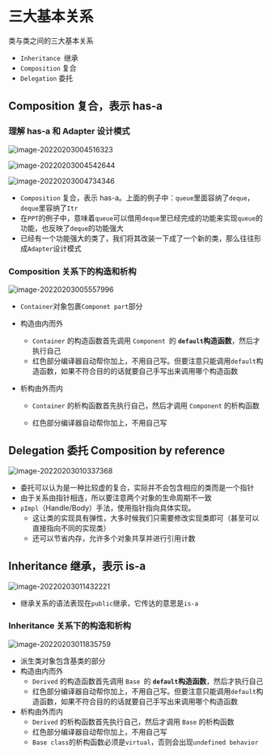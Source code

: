 # 三大基本关系

类与类之间的三大基本关系

* `Inheritance `继承
* `Composition` 复合
* `Delegation` 委托



## Composition 复合，表示 has-a

### 理解 has-a 和 Adapter 设计模式

![image-20220203004516323](https://s2.loli.net/2022/02/03/bhWVNDBQIYSTKeU.png)

![image-20220203004542644](https://s2.loli.net/2022/02/03/o8QuRdvGHUbAN2p.png)

![image-20220203004734346](https://s2.loli.net/2022/02/03/8NoI9YgatZFRChs.png)

* `Composition` 复合，表示 has-a。上面的例子中：`queue`里面容纳了`deque`，`deque`里容纳了`Itr`
* 在`PPT`的例子中，意味着`queue`可以借用`deque`里已经完成的功能来实现`queue`的功能，也反映了`deque`的功能强大
* 已经有一个功能强大的类了，我们将其改装一下成了一个新的类，那么往往形成`Adapter`设计模式

### Composition 关系下的构造和析构

![image-20220203005557996](https://s2.loli.net/2022/02/03/5SLHIX3dPtrgCVe.png)

* `Container`对象包裹`Componet part`部分

* 构造由内而外

	* `Container` 的构造函数首先调用 `Component `的 **`default`构造函数**，然后才执行自己
	* 红色部分编译器自动帮你加上，不用自己写。但要注意只能调用`default`构造函数，如果不符合目的的话就要自己手写出来调用哪个构造函数

* 析构由外而内

	* `Container` 的析构函数首先执行自己，然后才调用 `Component` 的析构函数

	* 红色部分编译器自动帮你加上，不用自己写

		

## Delegation 委托 Composition by reference

![image-20220203010337368](https://s2.loli.net/2022/02/03/PpJzyRMUmSQqkHe.png)

* 委托可以认为是一种比较虚的复合，实际并不会包含相应的类而是一个指针
* 由于关系由指针相连，所以要注意两个对象的生命周期不一致
* `pImpl`（Handle/Body）手法，使用指针指向具体实现。
	* 这让类的实现具有弹性，大多时候我们只需要修改实现类即可（甚至可以直接指向不同的实现类）
	* 还可以节省内存，允许多个对象共享并进行引用计数

## Inheritance 继承，表示 is-a

![image-20220203011432221](https://s2.loli.net/2022/02/03/u6Fszr8CJWVAhcd.png)

* 继承关系的语法表现在`public`继承，它传达的意思是`is-a`

### Inheritance 关系下的构造和析构

![image-20220203011835759](https://s2.loli.net/2022/02/03/D2CS9J7guMrGHqc.png)

* 派生类对象包含基类的部分
* 构造由内而外
	* `Derived` 的构造函数首先调用 `Base `的 **`default`构造函数**，然后才执行自己
	* 红色部分编译器自动帮你加上，不用自己写。但要注意只能调用`default`构造函数，如果不符合目的的话就要自己手写出来调用哪个构造函数
* 析构由外而内
	* `Derived` 的析构函数首先执行自己，然后才调用 `Base` 的析构函数
	* 红色部分编译器自动帮你加上，不用自己写
	* `Base class`的析构函数必须是`virtual`，否则会出现`undefined behavior`
